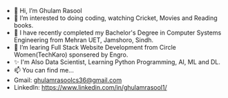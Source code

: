 - 👋 Hi, I’m Ghulam Rasool
- 👀 I’m interested to doing coding, watching Cricket, Movies and Reading books.
- 🌱 I have recently completed my Bachelor's Degree in Computer Systems Engineering from Mehran UET, Jamshoro, Sindh.
- 💞️ I’m learing Full Stack Website Development from Circle Women(TechKaro) sponsered by Engro.
- ✨ I'm Also Data Scientist, Learning Python Programming, AI, ML and DL.
- 📫 You can find me...
- Gmail: ghulamrasoolcs36@gmail.com
- LinkedIn: https://www.linkedin.com/in/ghulamrasool1/

<!---
ghulamrasoolcs/ghulamrasoolcs is a ✨ special ✨ repository because its `README.md` (this file) appears on your GitHub profile.
You can click the Preview link to take a look at your changes.
--->

